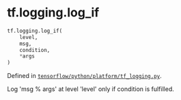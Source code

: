<div itemscope itemtype="http://developers.google.com/ReferenceObject">
<meta itemprop="name" content="tf.logging.log_if" />
<meta itemprop="path" content="Stable" />
</div>

# tf.logging.log_if

``` python
tf.logging.log_if(
    level,
    msg,
    condition,
    *args
)
```



Defined in [`tensorflow/python/platform/tf_logging.py`](https://www.tensorflow.org/code/tensorflow/python/platform/tf_logging.py).

Log 'msg % args' at level 'level' only if condition is fulfilled.